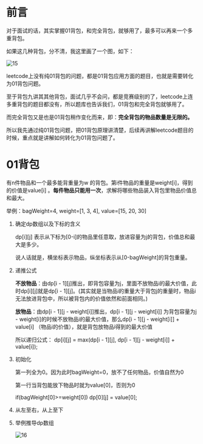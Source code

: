 # 前言
对于面试的话，其实掌握01背包，和完全背包，就够用了，最多可以再来一个多重背包。

如果这几种背包，分不清，我这里画了一个图，如下：

![15](https://github.com/CamWu-cyber/leetcode/blob/master/%E5%8A%A8%E6%80%81%E8%A7%84%E5%88%92/15.png)

leetcode上没有纯01背包的问题，都是01背包应用方面的题目，也就是需要转化为01背包问题。

至于背包九讲其其他背包，面试几乎不会问，都是竞赛级别的了，leetcode上连多重背包的题目都没有，所以题库也告诉我们，01背包和完全背包就够用了。

而完全背包又是也是01背包稍作变化而来，即：**完全背包的物品数量是无限的。**

所以我先通过纯01背包问题，把01背包原理讲清楚，后续再讲解leetcode题目的时候，重点就是讲解如何转化为01背包问题了。

# 01背包

有n件物品和一个最多能背重量为w 的背包。第i件物品的重量是weight[i]，得到的价值是value[i] 。**每件物品只能用一次**，求解将哪些物品装入背包里物品价值总和最大。

举例：bagWeight=4, weight=[1, 3, 4], value=[15, 20, 30]

1. 确定dp数组以及下标的含义

    dp[i][j] 表示从下标为[0-i]的物品里任意取，放进容量为j的背包，价值总和最大是多少。
    
    说人话就是，横坐标表示物品，纵坐标表示从[0-bagWeight]的背包重量。
    
2. 递推公式
    
    **不放物品**：由dp[i - 1][j]推出，即背包容量为j，里面不放物品i的最大价值，此时dp[i][j]就是dp[i - 1][j]。(其实就是当物品i的重量大于背包j的重量时，物品i无法放进背包中，所以被背包内的价值依然和前面相同。)
    
    **放物品**：由dp[i - 1][j - weight[i]]推出，dp[i - 1][j - weight[i]] 为背包容量为j - weight[i]的时候不放物品i的最大价值，那么dp[i - 1][j - weight[i]] + value[i] （物品i的价值），就是背包放物品i得到的最大价值
    
    所以递归公式： dp[i][j] = max(dp[i - 1][j], dp[i - 1][j - weight[i]] + value[i]);
    
3. 初始化

    第一列全为0。因为此时bagWeight=0，放不了任何物品，价值自然为0
    
    第一行当背包能放下物品时就为value[0]，否则为0
    
    if(bagWeight[0]>=weight[0]) dp[0][j] = value[0];
    
4. 从左至右，从上至下

5. 举例推导dp数组

    ![16](https://github.com/CamWu-cyber/leetcode/blob/master/%E5%8A%A8%E6%80%81%E8%A7%84%E5%88%92/16.png)
